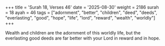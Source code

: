 +++
title = 'Surah 18, Verses 46'
date = '2025-08-30'
weight = 2186
surah = 18
ayah = 46
tags = ["adornment", "better", "children", "deed", "deeds", "everlasting", "good", "hope", "life", "lord", "reward", "wealth", "worldly"]
+++

Wealth and children are the adornment of this worldly life, but the everlasting good deeds are far better with your Lord in reward and in hope. 